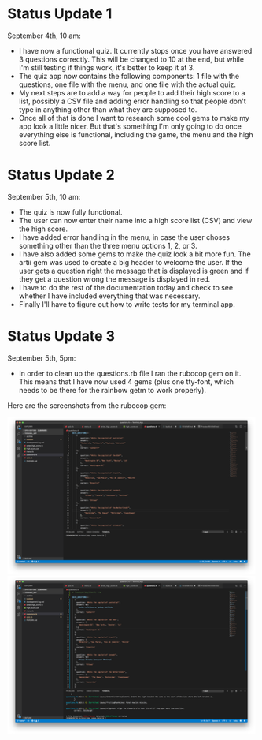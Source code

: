 # Status Update 1

September 4th, 10 am:
* I have now a functional quiz. It currently stops once you have answered 3 questions correctly. This will be changed to 10 at the end, but while I'm still testing if things work, it's better to keep it at 3.
* The quiz app now contains the following components: 1 file with the questions, one file with the menu, and one file with the actual quiz.
* My next steps are to add a way for people to add their high score to a list, possibly a CSV file and adding error handling so that people don't type in anything other than what they are supposed to.
* Once all of that is done I want to research some cool gems to make my app look a little nicer. But that's something I'm only going to do once everything else is functional, including the game, the menu and the high score list.


# Status Update 2
September 5th, 10 am:
* The quiz is now fully functional.
* The user can now enter their name into a high score list (CSV) and view the high score.
* I have added error handling in the menu, in case the user choses something other than the three menu options 1, 2, or 3.
* I have also added some gems to make the quiz look a bit more fun. The artii gem was used to create a big header to welcome the user. If the user gets a question right the message that is displayed is green and if they get a question wrong the message is displayed in red.
* I have to do the rest of the documentation today and check to see whether I have included everything that was necessary.
* Finally I'll have to figure out how to write tests for my terminal app.


# Status Update 3
September 5th, 5pm:
* In order to clean up the questions.rb file I ran the rubocop gem on it. This means that I have now used 4 gems (plus one tty-font, which needs to be there for the rainbow getm to work properly).

Here are the screenshots from the rubocop gem:

![before running the gem](rubocop_gem/rubocop1.png)
![after running the gem](rubocop_gem/rubocop2.png)